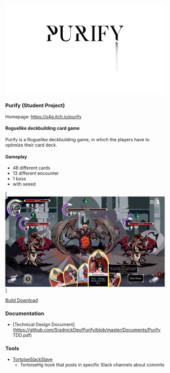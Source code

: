 [![Purify Logo](Images/Purify_Title.png)](https://s4g.itch.io/purify)

### Purify (Student Project)

Homepage: https://s4g.itch.io/purify

#### Roguelike deckbuilding card game

Purify is a Roguelike deckbuilding game, in which the players have to optimize their card deck.

#### Gameplay

- 48 different cards
- 13 different encounter
- 1 boss
- with seeed

[![Gameplay Screenshot](Images/Gameplay.png)]


[Build Download](https://github.com/SradnickDev/Purify/blob/master/Build/Purify_GoldMaster_Build.rar)

### Documentation

  - [Technical Design Document](https://github.com/SradnickDev/Purify/blob/master/Documents/Purify TDD.pdf)

### Tools

  - [TortoiseSlackSlave](https://github.com/SradnickDev/Purify/tree/master/Tools/TortoiseSlackSlave)
	- TortoiseHg hook that posts in specific Slack channels about commits
